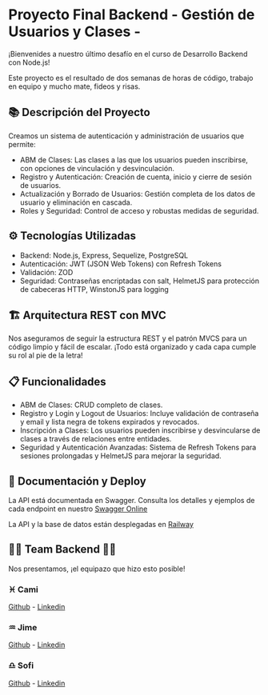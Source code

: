 # Proyecto Final Backend - Gestión de Usuarios y Clases -

¡Bienvenides a nuestro último desafío en el curso de Desarrollo Backend con Node.js!

Este proyecto es el resultado de dos semanas de horas de código, trabajo en equipo y mucho mate, fideos y risas.

## 📚 Descripción del Proyecto

Creamos un sistema de autenticación y administración de usuarios que permite:

- ABM de Clases: Las clases a las que los usuarios pueden inscribirse, con opciones de vinculación y desvinculación.
- Registro y Autenticación: Creación de cuenta, inicio y cierre de sesión de usuarios.
- Actualización y Borrado de Usuarios: Gestión completa de los datos de usuario y eliminación en cascada.
- Roles y Seguridad: Control de acceso y robustas medidas de seguridad.

## ⚙️ Tecnologías Utilizadas

- Backend: Node.js, Express, Sequelize, PostgreSQL
- Autenticación: JWT (JSON Web Tokens) con Refresh Tokens
- Validación: ZOD
- Seguridad: Contraseñas encriptadas con salt, HelmetJS para protección de cabeceras HTTP, WinstonJS para logging

## 🏗️ Arquitectura REST con MVC

Nos aseguramos de seguir la estructura REST y el patrón MVCS para un código limpio y fácil de escalar. ¡Todo está organizado y cada capa cumple su rol al pie de la letra!

## 📋 Funcionalidades

- ABM de Clases: CRUD completo de clases.
- Registro y Login y Logout de Usuarios: Incluye validación de contraseña y email y lista negra de tokens expirados y revocados.
- Inscripción a Clases: Los usuarios pueden inscribirse y desvincularse de clases a través de relaciones entre entidades.
- Seguridad y Autenticación Avanzadas: Sistema de Refresh Tokens para sesiones prolongadas y HelmetJS para mejorar la seguridad.

## 📖 Documentación y Deploy

La API está documentada en Swagger. Consulta los detalles y ejemplos de cada endpoint en nuestro [Swagger Online](https://eloquent-freedom-production.up.railway.app/api-docs/)

La API y la base de datos están desplegadas en [Railway](https://eloquent-freedom-production.up.railway.app)

## 👩‍💻 Team Backend 👨‍💻

Nos presentamos, ¡el equipazo que hizo esto posible!

### ♓ Cami

[Github](https://github.com/CamilaBattagliotti) - [Linkedin](https://www.linkedin.com/in/camila-battagliotti/)

### ♒ Jime

[Github](https://github.com/JimeJai) - [Linkedin](https://www.linkedin.com/in/jimena-miramontes-265800310/)

### ♎ Sofi

[Github](https://github.com/Sofiferrer) - [Linkedin](https://www.linkedin.com/in/ferrer-sofia/)
